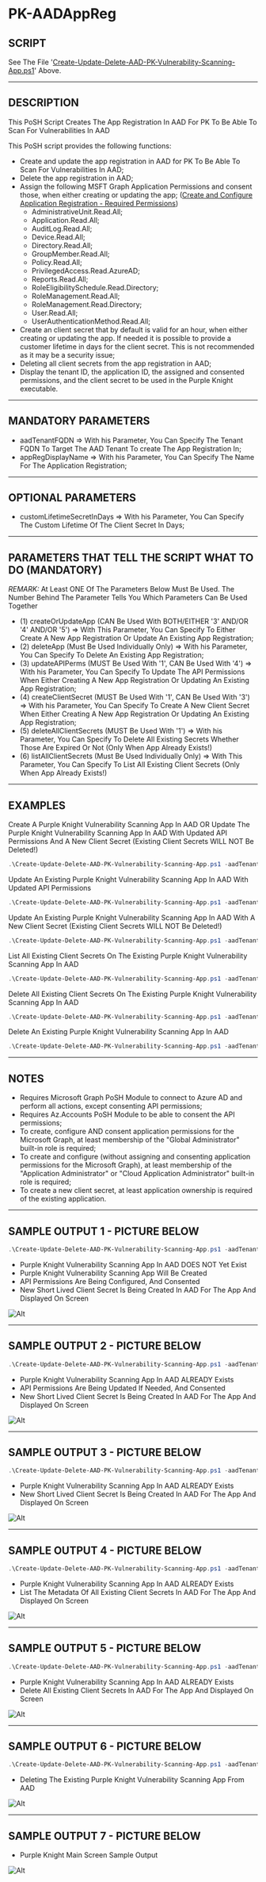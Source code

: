 # PK-AADAppReg

## SCRIPT

See The File '[Create-Update-Delete-AAD-PK-Vulnerability-Scanning-App.ps1](https://github.com/Semperis/PK-AADAppReg/blob/main/Create-Update-Delete-AAD-PK-Vulnerability-Scanning-App.ps1)' Above.

----

## DESCRIPTION

This PoSH Script Creates The App Registration In AAD For PK To Be Able To Scan For Vulnerabilities In AAD

This PoSH script provides the following functions:

* Create and update the app registration in AAD for PK To Be Able To Scan For Vulnerabilities In AAD;
* Delete the app registration in AAD;
* Assign the following MSFT Graph Application Permissions and consent those, when either creating or updating the app;
([Create and Configure Application Registration - Required Permissions](https://docs.purple-knight.com/community/purpleknight/pk-create-configure-app-registration.htm?tocpath=Purple%20Knight%7CPurple%20Knight%20User%20Guide%7CGetting%20Started%7C_____3))
  * AdministrativeUnit.Read.All;
  * Application.Read.All;
  * AuditLog.Read.All;
  * Device.Read.All;
  * Directory.Read.All;
  * GroupMember.Read.All;
  * Policy.Read.All;
  * PrivilegedAccess.Read.AzureAD;
  * Reports.Read.All;
  * RoleEligibilitySchedule.Read.Directory;
  * RoleManagement.Read.All;
  * RoleManagement.Read.Directory;
  * User.Read.All;
  * UserAuthenticationMethod.Read.All;
* Create an client secret that by default is valid for an hour, when either creating or updating the app. If needed it is possible to provide a customer lifetime in days for the client secret. This is not recommended as it may be a security issue;
* Deleting all client secrets from the app registration in AAD;
* Display the tenant ID, the application ID, the assigned and consented permissions, and the client secret to be used in the Purple Knight executable.

----

## MANDATORY PARAMETERS

* aadTenantFQDN => With his Parameter, You Can Specify The Tenant FQDN To Target The AAD Tenant To create The App Registration In;
* appRegDisplayName => With his Parameter, You Can Specify The Name For The Application Registration;

----

## OPTIONAL PARAMETERS

* customLifetimeSecretInDays => With his Parameter, You Can Specify The Custom Lifetime Of The Client Secret In Days;

----

## PARAMETERS THAT TELL THE SCRIPT WHAT TO DO (MANDATORY)

*REMARK:* At Least ONE Of The Parameters Below Must Be Used. The Number Behind The Parameter Tells You Which Parameters Can Be Used Together

* (1) createOrUpdateApp (CAN Be Used With BOTH/EITHER '3' AND/OR '4' AND/OR '5') => With This Parameter, You Can Specify To Either Create A New App Registration Or Update An Existing App Registration;
* (2) deleteApp (Must Be Used Individually Only) => With his Parameter, You Can Specify To Delete An Existing App Registration;
* (3) updateAPIPerms (MUST Be Used With '1', CAN Be Used With '4') => With his Parameter, You Can Specify To Update The API Permissions When Either Creating A New App Registration Or Updating An Existing App Registration;
* (4) createClientSecret (MUST Be Used With '1', CAN Be Used With '3') => With his Parameter, You Can Specify To Create A New Client Secret When Either Creating A New App Registration Or Updating An Existing App Registration;
* (5) deleteAllClientSecrets (MUST Be Used With '1') => With his Parameter, You Can Specify To Delete All Existing Secrets Whether Those Are Expired Or Not (Only When App Already Exists!)
* (6) listAllClientSecrets (Must Be Used Individually Only) => With This Parameter, You Can Specify To List All Existing Client Secrets (Only When App Already Exists!)

----

## EXAMPLES

Create A Purple Knight Vulnerability Scanning App In AAD OR Update The Purple Knight Vulnerability Scanning App In AAD With Updated API Permissions And A New Client Secret (Existing Client Secrets WILL NOT Be Deleted!)

~~~~PowerShell
.\Create-Update-Delete-AAD-PK-Vulnerability-Scanning-App.ps1 -aadTenantFQDN XXX.ONMICROSOFT.COM -appRegDisplayName "Semperis Purple Knight Vulnerability Scanning App" -createOrUpdateApp -updateAPIPerms -createClientSecret
~~~~

Update An Existing Purple Knight Vulnerability Scanning App In AAD With Updated API Permissions

~~~~PowerShell
.\Create-Update-Delete-AAD-PK-Vulnerability-Scanning-App.ps1 -aadTenantFQDN XXX.ONMICROSOFT.COM -appRegDisplayName "Semperis Purple Knight Vulnerability Scanning App" -createOrUpdateApp -updateAPIPerms
~~~~

Update An Existing Purple Knight Vulnerability Scanning App In AAD With A New Client Secret (Existing Client Secrets WILL NOT Be Deleted!)

~~~~PowerShell
.\Create-Update-Delete-AAD-PK-Vulnerability-Scanning-App.ps1 -aadTenantFQDN XXX.ONMICROSOFT.COM -appRegDisplayName "Semperis Purple Knight Vulnerability Scanning App" -createOrUpdateApp -createClientSecret
~~~~

List All Existing Client Secrets On The Existing Purple Knight Vulnerability Scanning App In AAD

~~~~PowerShell
.\Create-Update-Delete-AAD-PK-Vulnerability-Scanning-App.ps1 -aadTenantFQDN XXX.ONMICROSOFT.COM -appRegDisplayName "Semperis Purple Knight Vulnerability Scanning App" -listAllClientSecrets
~~~~

Delete All Existing Client Secrets On The Existing Purple Knight Vulnerability Scanning App In AAD

~~~~PowerShell
.\Create-Update-Delete-AAD-PK-Vulnerability-Scanning-App.ps1 -aadTenantFQDN XXX.ONMICROSOFT.COM -appRegDisplayName "Semperis Purple Knight Vulnerability Scanning App" -createOrUpdateApp -deleteAllClientSecrets
~~~~

Delete An Existing Purple Knight Vulnerability Scanning App In AAD

~~~~PowerShell
.\Create-Update-Delete-AAD-PK-Vulnerability-Scanning-App.ps1 -aadTenantFQDN XXX.ONMICROSOFT.COM -appRegDisplayName "Semperis Purple Knight Vulnerability Scanning App" -deleteApp
~~~~

----

## NOTES

* Requires Microsoft Graph PoSH Module to connect to Azure AD and perform all actions, except consenting API permissions;
* Requires Az.Accounts PoSH Module to be able to consent the API permissions;
* To create, configure AND consent application permissions for the Microsoft Graph, at least membership of the "Global Administrator" built-in role is required;
* To create and configure (without assigning and consenting application permissions for the Microsoft Graph), at least membership of the "Application Administrator" or "Cloud Application Administrator" built-in role is required;
* To create a new client secret, at least application ownership is required of the existing application.

----

## SAMPLE OUTPUT 1 - PICTURE BELOW

~~~~PowerShell
.\Create-Update-Delete-AAD-PK-Vulnerability-Scanning-App.ps1 -aadTenantFQDN XXX.ONMICROSOFT.COM -appRegDisplayName "Semperis Purple Knight Vulnerability Scanning App" -createOrUpdateApp -updateAPIPerms -createClientSecret
~~~~

* Purple Knight Vulnerability Scanning App In AAD DOES NOT Yet Exist
* Purple Knight Vulnerability Scanning App Will Be Created
* API Permissions Are Being Configured, And Consented
* New Short Lived Client Secret Is Being Created In AAD For The App And Displayed On Screen

![Alt](Images/SampleOutput01.png "Creating The App, Updating Required Permissions, And Creating A Short Lived Client Secret")

----

## SAMPLE OUTPUT 2 - PICTURE BELOW

~~~~PowerShell
.\Create-Update-Delete-AAD-PK-Vulnerability-Scanning-App.ps1 -aadTenantFQDN XXX.ONMICROSOFT.COM -appRegDisplayName "Semperis Purple Knight Vulnerability Scanning App" -createOrUpdateApp -updateAPIPerms -createClientSecret
~~~~

* Purple Knight Vulnerability Scanning App In AAD ALREADY Exists
* API Permissions Are Being Updated If Needed, And Consented
* New Short Lived Client Secret Is Being Created In AAD For The App And Displayed On Screen

![Alt](Images/SampleOutput02.png "Updating The App, Updating Required Permissions, And Creating A Short Lived Client Secret")

----

## SAMPLE OUTPUT 3 - PICTURE BELOW

~~~~PowerShell
.\Create-Update-Delete-AAD-PK-Vulnerability-Scanning-App.ps1 -aadTenantFQDN XXX.ONMICROSOFT.COM -appRegDisplayName "Semperis Purple Knight Vulnerability Scanning App" -createOrUpdateApp -createClientSecret
~~~~

* Purple Knight Vulnerability Scanning App In AAD ALREADY Exists
* New Short Lived Client Secret Is Being Created In AAD For The App And Displayed On Screen

![Alt](Images/SampleOutput03.png "Updating The App With A New Short Lived Client Secret")

----

## SAMPLE OUTPUT 4 - PICTURE BELOW

~~~~PowerShell
.\Create-Update-Delete-AAD-PK-Vulnerability-Scanning-App.ps1 -aadTenantFQDN XXX.ONMICROSOFT.COM -appRegDisplayName "Semperis Purple Knight Vulnerability Scanning App" -listAllClientSecrets
~~~~

* Purple Knight Vulnerability Scanning App In AAD ALREADY Exists
* List The Metadata Of All Existing Client Secrets In AAD For The App And Displayed On Screen

![Alt](Images/SampleOutput04.png "List The Metadata Of All Existing Client Secrets")

----

## SAMPLE OUTPUT 5 - PICTURE BELOW

~~~~PowerShell
.\Create-Update-Delete-AAD-PK-Vulnerability-Scanning-App.ps1 -aadTenantFQDN XXX.ONMICROSOFT.COM -appRegDisplayName "Semperis Purple Knight Vulnerability Scanning App" -createOrUpdateApp -deleteAllClientSecrets
~~~~

* Purple Knight Vulnerability Scanning App In AAD ALREADY Exists
* Delete All Existing Client Secrets In AAD For The App And Displayed On Screen

![Alt](Images/SampleOutput05.png "Delete All Existing Client Secrets")

----

## SAMPLE OUTPUT 6 - PICTURE BELOW

~~~~PowerShell
.\Create-Update-Delete-AAD-PK-Vulnerability-Scanning-App.ps1 -aadTenantFQDN XXX.ONMICROSOFT.COM -appRegDisplayName "Semperis Purple Knight Vulnerability Scanning App" -deleteApp
~~~~

* Deleting The Existing Purple Knight Vulnerability Scanning App From AAD

![Alt](Images/SampleOutput06.png "Deleting The App")

----

## SAMPLE OUTPUT 7 - PICTURE BELOW

* Purple Knight Main Screen Sample Output

![Alt](Images/SampleOutput07.png "Purple Knight Main Screen Sample Output")
